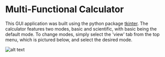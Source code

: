 # Multi-Functional Calculator

This GUI application was built using the python package [tkinter](https://wiki.python.org/moin/TkInter). The calculator features two modes,
basic and scientific, with basic being the default mode. To change modes, simply select the 'view' tab from the top menu,
which is pictured below, and select the desired mode.

![alt text](https://i.imgur.com/Hdh88Jm.png)
